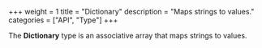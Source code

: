 +++
weight = 1
title = "Dictionary"
description = "Maps strings to values."
categories = ["API", "Type"]
+++

The **Dictionary** type is an associative array that maps strings to
values.